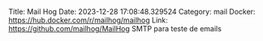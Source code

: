Title: Mail Hog
Date: 2023-12-28 17:08:48.329524
Category: mail
Docker: https://hub.docker.com/r/mailhog/mailhog
Link: https://github.com/mailhog/MailHog
SMTP para teste de emails
